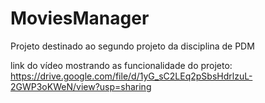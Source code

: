 # MoviesManager

Projeto destinado ao segundo projeto da disciplina de PDM

link do vídeo mostrando as funcionalidade do projeto:
https://drive.google.com/file/d/1yG_sC2LEq2pSbsHdrlzuL-2GWP3oKWeN/view?usp=sharing
